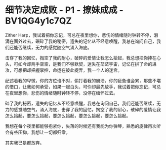 # 细节决定成败 - P1 - 撩妹成成 - BV1QG4y1c7QZ

Zither Harp，我试着把你忘记，可总在夜里想你，悲伤的情绪随时钟转不停，泪滴在面外过去，碾碎了我的秘密，遗失的记忆从不经意唤醒，我总在询问自己，我们还能否继续，无力的感觉随空气涌入海底。

击穿了我的回忆，掏空了我的耐心，破碎的爱情让我怎么拾起，我总想把你捧在心头，可如今却两手空空，是我们不够默契，迷失在茫茫宇宙，记忆在拼了命的进攻，可想把却把握掌控，命运在彼此捉弄，我一个人的迷宫。

纪述着我的卑微，你的方位谁不对，偷打着我的崩溃，你的疲惫谁会累，那些不堪的借口，让我如何承受，如果一起白头，可你却最先放手，我试着把你忘记，可总在夜里想你，悲伤的情绪随时钟转不停，没停在缅怀过去。

碎了我的秘密，遗失的记忆从不经意唤醒，我总在询问自己，我们还能否继续，无力的感觉随空气，涌入海底，击穿了我的回忆，掏空了我的耐心，破碎的爱情让我怎么拾起，要怎么拾起，要怎么拾起，要怎么拾起，要怎么拾起。

我想在每个夜里都能够抱紧你，失落的时候还有我能为你弹琴，熟悉的旋律再次听会有些压抑，我想让一切都归零。

其实我已是都放弃。